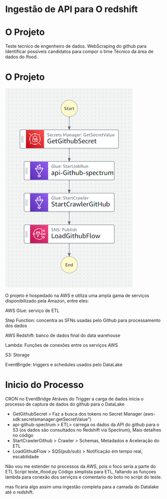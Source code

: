 # Ingestão de API para O redshift

# O Projeto

Teste tecnico de engenheiro de dados.
WebScraping do github para Identificar possíveis candidatos para compor
o time Técnico da área de dados do Ifood.


# O Projeto 

![imagem](https://github.com/pandex7/Case_teste/blob/main/assets/1.png)

O projeto é hospedado na AWS e utiliza uma ampla gama de serviços disponibilizado pela Amazon, entre eles:

AWS Glue: serviço de ETL

Step Function: concentra as SFNs usadas pelo Github para processamento dos dados

AWS Redshift: banco de dados final do data warehouse

Lambda: Funções de conexões entre os serviços AWS

S3: Storage 

EventBrigde: triggers e schedules usados pelo DataLake

# Inicio do Processo

CRON no EventBridge
Atráves do Trigger a carga de dados inicia o processo de captura de dados do github para o DataLake

- GetGithubSecret > Faz a busca dos tokens no Secret Manager (aws-sdk:secretsmanager:getSecretValue")
- api-github-spectrum > ETL> carrega os dados da API do github para o S3 (os dados são consultados no Redshift via Spectrum), Mais detalhes no código
- StartCrawlerGithub > Crawler > Schemas, Metadados e Aceleração do ETL
- LoadGithubFlow > SQS(pub/sub) > Notificação em tempo real, escabilidade

Não vou me estender no processos da AWS, pois o foco seria a parte do ETL Script teste_ifood.py
Código simplista para ETL, faltando as funçoes lambda para conexão dos serviços e comentario do boto no script do teste.

mas ficaria algo assim uma ingestão completa para a camada do Datalake até o redshift.
